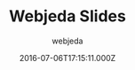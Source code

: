 ---
title: Webjeda Slides
github: 'https://github.com/sharu725/slides'
demo: 'http://webjeda.com/slides/'
author: webjeda
ssg:
  - Jekyll
cms:
  - No Cms
date: 2016-07-06T17:15:11.000Z
github_branch: master
description: A presentstion theme
stale: false
---